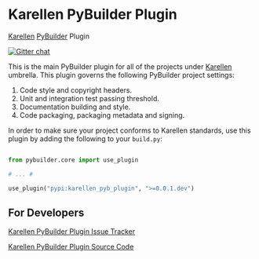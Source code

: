 # Karellen PyBuilder Plugin

[Karellen](https://www.karellen.co/karellen/) [PyBuilder](http://pybuilder.github.io/) Plugin

[![Gitter chat](https://badges.gitter.im/karellen/gitter.svg)](https://gitter.im/karellen/lobby)

This is the main PyBuilder plugin for all of the projects under [Karellen](https://www.karellen.co/) umbrella.
This plugin governs the following PyBuilder project settings:

1. Code style and copyright headers.
2. Unit and integration test passing threshold.
3. Documentation building and style.
4. Code packaging, packaging metadata and signing.

In order to make sure your project conforms to Karellen standards, use this plugin by adding the following to your `build.py`: 

```python

from pybuilder.core import use_plugin 

# ... #

use_plugin("pypi:karellen_pyb_plugin", ">=0.0.1.dev")

```

## For Developers

[Karellen PyBuilder Plugin Issue Tracker](https://waffle.io/karellen/karellen)

[Karellen PyBuilder Plugin Source Code](https://github.com/karellen/karellen-pyb-plugin)
